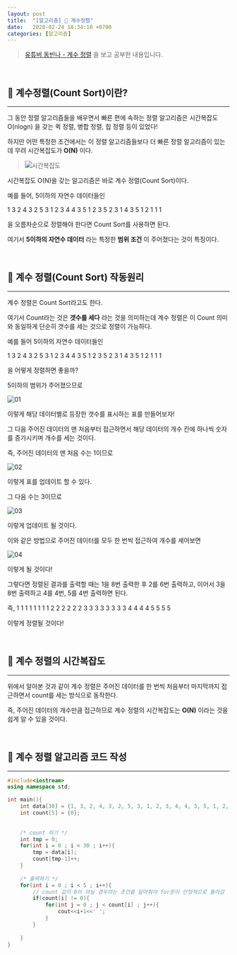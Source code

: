 ```yaml
---
layout: post
title:  "[알고리즘] 🎨 계수정렬"
date:   2020-02-24 18:34:10 +0700
categories: [알고리즘]
---
```



> [유튜버 동빈나 - 계수 정렬](https://www.youtube.com/watch?v=n4kbFRn2z9M&list=PLRx0vPvlEmdDHxCvAQS1_6XV4deOwfVrz&index=12) 을 보고 공부한 내용입니다.

<br>

## 🎨 계수정렬(Count Sort)이란?
---

그 동안 정렬 알고리즘들을 배우면서 빠른 편에 속하는 정렬 알고리즘은 시간복잡도 O(nlogn) 을 갖는 퀵 정렬, 병합 정렬, 힙 정렬 등이 있었다!

하지만 어떤 특정한 조건에서는 이 정렬 알고리즘들보다 더 빠른 정렬 알고리즘이 있는데 무려 시간복잡도가 __O(N)__ 이다.

> ![시간복잡도](https://user-images.githubusercontent.com/31889335/75222916-acb82580-57e8-11ea-88cf-ba6ec9fd4939.PNG)

시간복잡도 O(N)을 갖는 알고리즘은 바로 계수 정렬(Count Sort)이다.

예를 들어, 5이하의 자연수 데이터들인 

1 3 2 4 3 2 5 3 1 2 3 4 4 3 5 1 2 3 5 2 3 1 4 3 5 1 2 1 1 1 

을 오름차순으로 정렬해야 한다면 Count Sort를 사용하면 된다.

여기서 __5이하의 자연수 데이터__ 라는 특정한 __범위 조건__ 이 주어졌다는 것이 특징이다.

<br>

## 🎨 계수 정렬(Count Sort) 작동원리 
---

계수 정렬은 Count Sort라고도 한다.

여기서 Count라는 것은 __갯수를 세다__ 라는 것을 의미하는데 계수 정렬은 이 Count 의미와 동일하게 단순히 갯수를 세는 것으로 정렬이 가능하다.

예를 들어 5이하의 자연수 데이터들인

1 3 2 4 3 2 5 3 1 2 3 4 4 3 5 1 2 3 5 2 3 1 4 3 5 1 2 1 1 1

을 어떻게 정렬하면 좋을까?

5이하의 범위가 주어졌으므로 

![01](https://user-images.githubusercontent.com/31889335/75227648-e6415e80-57f1-11ea-9aa0-60dacdf9ad77.PNG)

이렇게 해당 데이터별로 등장한 갯수를 표시하는 표를 만들어보자!

그 다음 주어진 데이터의 맨 처음부터 접근하면서 해당 데이터의 개수 칸에 하나씩 숫자를 증가시키며 개수를 세는 것이다.

즉, 주어진 데이터의 맨 처음 수는 1이므로 

![02](https://user-images.githubusercontent.com/31889335/75227722-125cdf80-57f2-11ea-8893-80b68c7bda43.PNG)

이렇게 표를 업데이트 할 수 있다.

그 다음 수는 3이므로

![03](https://user-images.githubusercontent.com/31889335/75227766-256faf80-57f2-11ea-85a9-106aa55422af.PNG)

이렇게 업데이트 될 것이다.

이와 같은 방법으로 주어진 데이터를 모두 한 번씩 접근하여 개수를 세어보면

![04](https://user-images.githubusercontent.com/31889335/75227850-4cc67c80-57f2-11ea-907d-07debaa0af7d.PNG)

이렇게 될 것이다!

그렇다면 정렬된 결과를 출력할 때는 1을 8번 출력한 후 2를 6번 출력하고, 이어서 3을 8번 출력하고 4를 4번, 5를 4번 출력하면 된다.

즉, 1 1 1 1 1 1 1 1 2 2 2 2 2 2 3 3 3 3 3 3 3 3 4 4 4 4 5 5 5 5

이렇게 정렬될 것이다!

<br>

## 🎨 계수 정렬의 시간복잡도
---

위에서 알아본 것과 같이 계수 정렬은 주어진 데이터를 한 번씩 처음부터 마지막까지 접근하면서 count를 세는 방식으로 동작한다.

즉, 주어진 데이터의 개수만큼 접근하므로 계수 정렬의 시간복잡도는 __O(N)__ 이라는 것을 쉽게 알 수 있을 것이다.

<br>

## 🎨 계수 정렬 알고리즘 코드 작성
---

~~~c++
#include<iostream>
using namespace std;

int main(){
	int data[30] = {1, 3, 2, 4, 3, 2, 5, 3, 1, 2, 3, 4, 4, 3, 5, 1, 2, 3, 5, 2, 3, 1, 4, 3, 5, 1, 2, 1, 1, 1};
	int count[5] = {0};
	
	
	/* count 하기 */
	int tmp = 0;
	for(int i = 0 ; i < 30 ; i++){
		tmp = data[i];
		count[tmp-1]++;
	}
	
	/* 출력하기 */
	for(int i = 0 ; i < 5 ; i++){
		// count 값이 0이 아닐 경우라는 조건을 달아줘야 for문이 안정적으로 돌아감  
		if(count[i] != 0){
			for(int j = 0 ; j < count[i] ; j++){
				cout<<i+1<<' ';
			}	
		}
		
	}
}
~~~
